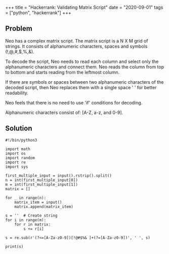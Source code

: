 +++
title = "Hackerrank: Validating Matrix Script"
date = "2020-09-01"
tags = ["python", "hackerrank"]
+++

## Problem

Neo has a complex matrix script. The matrix script is a N X M grid of strings. It consists of alphanumeric characters, spaces and symbols (!,@,#,$,%,&).

To decode the script, Neo needs to read each column and select only the alphanumeric characters and connect them. Neo reads the column from top to bottom and starts reading from the leftmost column.

If there are symbols or spaces between two alphanumeric characters of the decoded script, then Neo replaces them with a single space ' ' for better readability.

Neo feels that there is no need to use 'if' conditions for decoding.

Alphanumeric characters consist of: [A-Z, a-z, and 0-9].

## Solution

```
#!/bin/python3

import math
import os
import random
import re
import sys

first_multiple_input = input().rstrip().split()
n = int(first_multiple_input[0])
m = int(first_multiple_input[1])
matrix = []

for _ in range(n):
    matrix_item = input()
    matrix.append(matrix_item)

s = ''  # Create string
for i in range(m):
    for r in matrix:
        s += r[i]

s = re.sub(r'(?<=[A-Za-z0-9])[!@#$%& ]+(?=[A-Za-z0-9])', ' ', s)

print(s)
```
